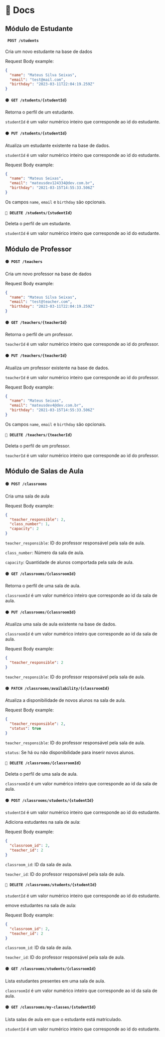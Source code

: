 # 📕 Docs

## Módulo de Estudante

#### ` POST /students`

Cria um novo estudante na base de dados

Request Body example:

```json
{
  "name": "Mateus Silva Seixas",
  "email": "test@mail.com",
  "birthday": "2023-03-11T22:04:19.259Z"
}
```

#### `🟣 GET /students/{studentId}`

Retorna o perfil de um estudante.

`studentId` é um valor numérico inteiro que corresponde ao id do estudante.

#### `🟠 PUT /students/{studentId}`

Atualiza um estudante existente na base de dados.

`studentId` é um valor numérico inteiro que corresponde ao id do estudante.

Request Body example:

```json
{
  "name": "Mateus Seixas",
  "email": "mateusdev124334@dev.com.br",
  "birthday": "2021-03-15T14:55:33.506Z"
}
```

Os campos `name`, `email` e `birthday` são opcionais.

#### `🔴 DELETE /students/{studentId}`

Deleta o perfil de um estudante.

`studentId` é um valor numérico inteiro que corresponde ao id do estudante.

## Módulo de Professor

#### `🟢 POST /teachers`

Cria um novo professor na base de dados

Request Body example:

```json
{
  "name": "Mateus Silva Seixas",
  "email": "test@teacher.com",
  "birthday": "2023-03-11T22:04:19.259Z"
}
```

#### `🟣 GET /teachers/{teacherId}`

Retorna o perfil de um professor.

`teacherId` é um valor numérico inteiro que corresponde ao id do professor.

#### `🟠 PUT /teachers/{teacherId}`

Atualiza um professor existente na base de dados.

`teacherId` é um valor numérico inteiro que corresponde ao id do professor.

Request Body example:

```json
{
  "name": "Mateus Seixas",
  "email": "mateusdev4@dev.com.br",
  "birthday": "2021-03-15T14:55:33.506Z"
}
```

Os campos `name`, `email` e `birthday` são opcionais.

#### `🔴 DELETE /teachers/{teacherId}`

Deleta o perfil de um professor.

`teacherId` é um valor numérico inteiro que corresponde ao id do professor.

## Módulo de Salas de Aula

#### `🟢 POST /classrooms`

Cria uma sala de aula

Request Body example:

```json
{
  "teacher_responsible": 2,
  "class_number": 1,
  "capacity": 2
}
```

`teacher_responsible`: ID do professor responsável pela sala de aula.

`class_number`: Número da sala de aula.

`capacity`: Quantidade de alunos comportada pela sala de aula.

#### `🟣 GET /classrooms/{classroomId}`

Retorna o perfil de uma sala de aula.

`classroomId` é um valor numérico inteiro que corresponde ao id da sala de aula.

#### `🟠 PUT /classrooms/{classroomId}`

Atualiza uma sala de aula existente na base de dados.

`classroomId` é um valor numérico inteiro que corresponde ao id da sala de aula.

Request Body example:

```json
{
  "teacher_responsible": 2
}
```

`teacher_responsible`: ID do professor responsável pela sala de aula.

#### `🟡 PATCH /classrooms/availability/{classroomId}`

Atualiza a disponibilidade de novos alunos na sala de aula.

Request Body example:

```json
{
  "teacher_responsible": 2,
  "status": true
}
```

`teacher_responsible`: ID do professor responsável pela sala de aula.

`status`: Se há ou não disponibilidade para inserir novos alunos.

#### `🔴 DELETE /classrooms/{classroomId}`

Deleta o perfil de uma sala de aula.

`classroomId` é um valor numérico inteiro que corresponde ao id da sala de aula.

#### `🟢 POST /classrooms/students/{studentId}`

`studentId` é um valor numérico inteiro que corresponde ao id do estudante.

Adiciona estudantes na sala de aula:

Request Body example:

```json
{
  "classroom_id": 2,
  "teacher_id": 2
}
```

`classroom_id`: ID da sala de aula.

`teacher_id`: ID do professor responsável pela sala de aula.

#### `🔴 DELETE /classrooms/students/{studentId}`

`studentId` é um valor numérico inteiro que corresponde ao id do estudante.

emove estudantes na sala de aula:

Request Body example:

```json
{
  "classroom_id": 2,
  "teacher_id": 2
}
```

`classroom_id`: ID da sala de aula.

`teacher_id`: ID do professor responsável pela sala de aula.

#### `🟣 GET /classrooms/students/{classroomId}`

Lista estudantes presentes em uma sala de aula.

`classroomId` é um valor numérico inteiro que corresponde ao id da sala de aula.

#### `🟣 GET /classrooms/my-classes/{studentId}`

Lista salas de aula em que o estudante está matriculado.

`studentId` é um valor numérico inteiro que corresponde ao id do estudante.
